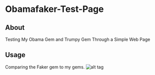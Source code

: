 # Obamafaker-Test-Page
## About
Testing My Obama Gem and Trumpy Gem Through a Simple Web Page 
## Usage
Comparing the Faker gem to my gems.
![alt tag](https://cloud.githubusercontent.com/assets/17296898/16290316/19361c72-38b1-11e6-9273-742502136bd0.png)
